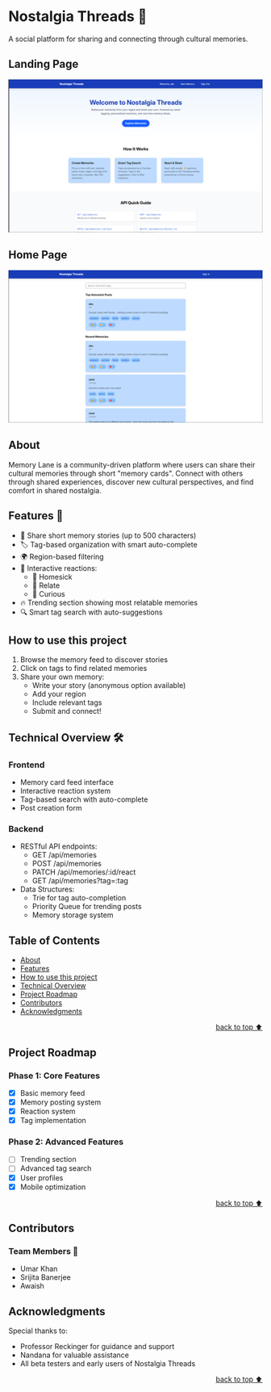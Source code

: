 # Nostalgia Threads 🌟

A social platform for sharing and connecting through cultural memories.

## Landing Page

![Home Page](./home.png)

## Home Page

![Feed](./feed.png)

## About

Memory Lane is a community-driven platform where users can share their cultural memories through short "memory cards". Connect with others through shared experiences, discover new cultural perspectives, and find comfort in shared nostalgia.

## Features 🎯

- 📝 Share short memory stories (up to 500 characters)
- 🏷️ Tag-based organization with smart auto-complete
- 🌍 Region-based filtering
- 💝 Interactive reactions:
  - 🥲 Homesick
  - 💖 Relate
  - 👀 Curious
- 🔥 Trending section showing most relatable memories
- 🔍 Smart tag search with auto-suggestions

## How to use this project

1. Browse the memory feed to discover stories
2. Click on tags to find related memories
3. Share your own memory:
   - Write your story (anonymous option available)
   - Add your region
   - Include relevant tags
   - Submit and connect!

## Technical Overview 🛠️

### Frontend

- Memory card feed interface
- Interactive reaction system
- Tag-based search with auto-complete
- Post creation form

### Backend

- RESTful API endpoints:
  - GET /api/memories
  - POST /api/memories
  - PATCH /api/memories/:id/react
  - GET /api/memories?tag=:tag
- Data Structures:
  - Trie for tag auto-completion
  - Priority Queue for trending posts
  - Memory storage system

## Table of Contents

- [About](#about)
- [Features](#features-)
- [How to use this project](#how-to-use-this-project)
- [Technical Overview](#technical-overview-%EF%B8%8F)
- [Project Roadmap](#project-roadmap)
- [Contributors](#contributors)
- [Acknowledgments](#acknowledgments)

<!-- - Use this html element to create a back to top button. -->
<p align="right"><a href="#how-to-use-this-project">back to top ⬆️</a></p>

## Project Roadmap

### Phase 1: Core Features

- [x] Basic memory feed
- [x] Memory posting system
- [x] Reaction system
- [x] Tag implementation

### Phase 2: Advanced Features

- [ ] Trending section
- [ ] Advanced tag search
- [x] User profiles
- [x] Mobile optimization

<!-- - Use this html element to create a back to top button. -->
<p align="right"><a href="#how-to-use-this-project">back to top ⬆️</a></p>

## Contributors<!-- Required -->

### Team Members 👥

- Umar Khan
- Srijita Banerjee
- Awaish

<!-- <a href="https://github.com/your-repo/graphs/contributors">
  <img src="https://contrib.rocks/image?repo=your-repo" />
</a> -->

## Acknowledgments<!-- Optional -->

Special thanks to:

- Professor Reckinger for guidance and support
- Nandana for valuable assistance
- All beta testers and early users of Nostalgia Threads

<!-- - Use this html element to create a back to top button. -->
<p align="right"><a href="#how-to-use-this-project">back to top ⬆️</a></p>
